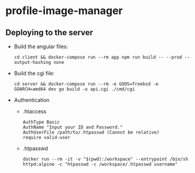 # profile-image-manager


## Deploying to the server

* Build the angular files:

    ```
    cd client && docker-compose run --rm app npm run build -- --prod --output-hashing none
    ```

* Build the cgi file:

    ```
    cd server && docker-compose run --rm -e GOOS=freebsd -e GOARCH=amd64 dev go build -o api.cgi ./cmd/cgi
    ```

* Authentication

    * .htaccess

        ```
        AuthType Basic
        AuthName "Input your ID and Password."
        AuthUserFile /path/to/.htpasswd (Cannot be relative)
        require valid-user 
        ```

    * .htpasswd

        ```
        docker run --rm -it -v "$(pwd):/workspace" --entrypoint /bin/sh httpd:alpine -c "htpasswd -c /workspace/.htpasswd username"
        ```
